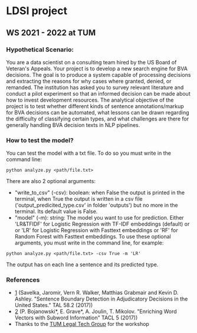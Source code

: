 # LDSI project
## WS 2021 - 2022 at TUM
### Hypothetical Scenario:
You are a data scientist on a consulting team hired by the US Board of Veteran's Appeals.
Your project is to develop a new search engine for BVA decisions. The goal is to produce a
system capable of processing decisions and extracting the reasons for why cases where
granted, denied, or remanded. The institution has asked you to survey relevant literature and
conduct a pilot experiment so that an informed decision can be made about how to invest
development resources. The analytical objective of the project is to test whether different
kinds of sentence annotations/markup for BVA decisions can be automated, what lessons can
be drawn regarding the difficulty of classifying certain types, and what challenges are there for
generally handling BVA decision texts in NLP pipelines.

### How to test the model?
You can test the model with a txt file. To do so you must write in the command line:
```
python analyze.py <path/file.txt>
```
There are also 2 optional arguments:
- "write_to_csv" (-csv): boolean: when False the output is printed in the terminal, 
when True the output is written in a csv file ('output_predicited_type.csv' in folder 'outputs') but no more in the terminal. Its default value is False.
- "model" (-m): string: The model you want to use for prediction. Either 'LR&TFIDF' for Logistic Regression with TF-IDF embeddings (default) or or 'LR' for Logistic Regression with Fasttext embeddings or 'RF' for Random Forest with Fasttext embeddings.
To use these optional arguments, you must write in the command line, for example:
```
python analyze.py <path/file.txt> -csv True -m 'LR'
```
The output has on each line a sentence and its predicted type.

### References
- [1](https://github.com/jsavelka/luima_sbd) (Savelka, Jaromir, Vern R. Walker, Matthias Grabmair and Kevin D. Ashley. "Sentence Boundary Detection in Adjudicatory Decisions in the United States." TAL 58.2 (2017))
- [2](https://github.com/facebookresearch/fastText) (P. Bojanowski*, E. Grave*, A. Joulin, T. Mikolov. "Enriching Word Vectors with Subword Information" TACL 5 (2017))
- Thanks to the [TUM Legal Tech Group](https://www.in.tum.de/legaltech/home) for the workshop